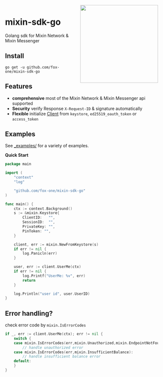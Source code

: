 <img align="right" width="256px" src="https://raw.githubusercontent.com/fox-one/mixin-sdk-go/master/logo/logo.png">

# mixin-sdk-go
Golang sdk for Mixin Network & Mixin Messenger

## Install

`go get -u github.com/fox-one/mixin-sdk-go`

## Features

* **comprehensive** most of the Mixin Network & Mixin Messenger api supported
* **Security** verify Response `X-Request-ID` & signature automatically
* **Flexible** initialize [Client](https://github.com/fox-one/mixin-sdk-go/blob/master/client.go) from `keystore`, `ed25519_oauth_token` or `access_token`

## Examples

See [_examples/](https://github.com/fox-one/mixin-sdk-go/blob/master/_examples/) for a variety of examples.

**Quick Start**

```go
package main

import (
	"context"
	"log"

	"github.com/fox-one/mixin-sdk-go"
)

func main() {
	ctx := context.Background()
	s := &mixin.Keystore{
		ClientID:   "",
		SessionID:  "",
		PrivateKey: "",
		PinToken: "",
	}

	client, err := mixin.NewFromKeystore(s)
	if err != nil {
		log.Panicln(err)
	}

	user, err := client.UserMe(ctx)
	if err != nil {
		log.Printf("UserMe: %v", err)
		return
	}

	log.Println("user id", user.UserID)
}
```

## Error handling?

check error code by `mixin.IsErrorCodes`

```go
if _, err := client.UserMe(ctx); err != nil {
    switch {
    case mixin.IsErrorCodes(err,mixin.Unauthorized,mixin.EndpointNotFound):
    	// handle unauthorized error
    case mixin.IsErrorCodes(err,mixin.InsufficientBalance):
        // handle insufficient balance error
    default:
    }
}
```

